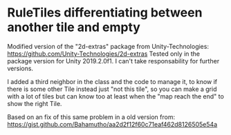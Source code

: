 # RuleTiles differentiating between another tile and empty

Modified version of the "2d-extras" package from Unity-Technologies: https://github.com/Unity-Technologies/2d-extras
Tested only in the package version for Unity 2019.2.0f1. I can't take responsability for further versions.

I added a third neighbor in the class and the code to manage it, to know if there is some other Tile instead just "not this tile",
so you can make a grid with a lot of tiles but can know too at least when the "map reach the end" to show the right Tile.

Based on an fix of this same problem in a old version from: https://gist.github.com/Bahamutho/aa2d2f12f60c71eaf462d8126505e54a

